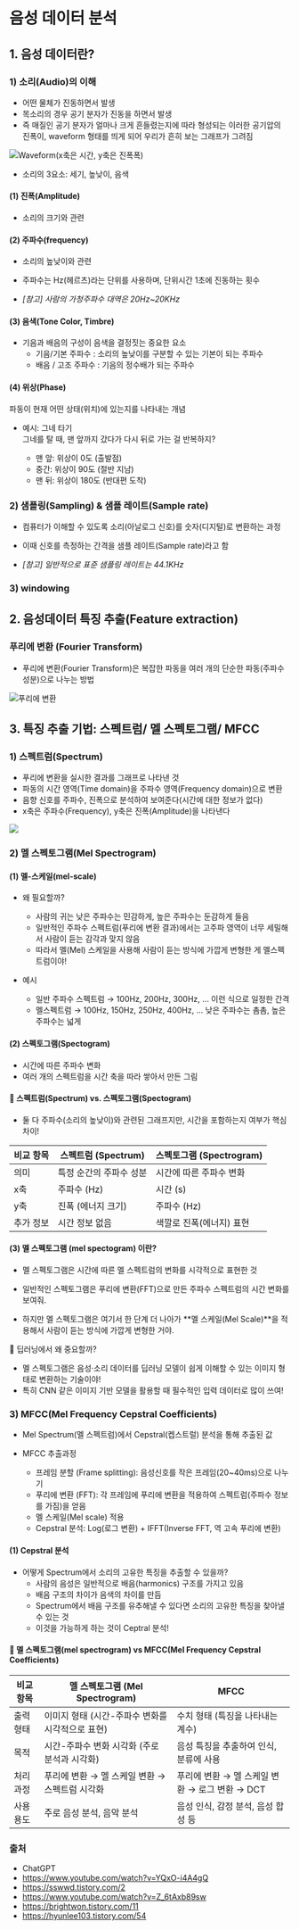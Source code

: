 # 음성 데이터 분석

## 1. 음성 데이터란?



### 1) 소리(Audio)의 이해
- 어떤 물체가 진동하면서 발생
- 목소리의 경우 공기 분자가 진동을 하면서 발생 
- 즉 매질인 공기 분자가 얼마나 크게 흔들렸는지에 따라 형성되는 이러한 공기압의 진폭이, waveform 형태를 띄게 되어 우리가 흔히 보는 그래프가 그려짐

![Waveform(x축은 시간, y축은 진폭폭)](https://img1.daumcdn.net/thumb/R1280x0/?scode=mtistory2&fname=https%3A%2F%2Fblog.kakaocdn.net%2Fdn%2FbrhmQX%2FbtqC7rOEtmz%2FAKY5xZ3FcQDimiewJLYKD0%2Fimg.png)

- 소리의 3요소: 세기, 높낮이, 음색

#### (1) 진폭(Amplitude)
- 소리의 크기와 관련


#### (2) 주파수(frequency)
- 소리의 높낮이와 관련
- 주파수는 Hz(헤르츠)라는 단위를 사용하며, 단위시간 1초에 진동하는 횟수

- *[참고] 사람의 가청주파수 대역은 20Hz~20KHz*


#### (3) 음색(Tone Color, Timbre)
- 기음과 배음의 구성이 음색을 결정짓는 중요한 요소
    - 기음/기본 주파수 : 소리의 높낮이를 구분할 수 있는 기본이 되는 주파수
    - 배음 / 고조 주파수 : 기음의 정수배가 되는 주파수



#### (4) 위상(Phase)
파동이 현재 어떤 상태(위치)에 있는지를 나타내는 개념

- 예시: 그네 타기  
    그네를 탈 때, 맨 앞까지 갔다가 다시 뒤로 가는 걸 반복하지?

    - 맨 앞: 위상이 0도 (출발점)
    - 중간: 위상이 90도 (절반 지남)
    - 맨 뒤: 위상이 180도 (반대편 도착)

### 2) 샘플링(Sampling) & 샘플 레이트(Sample rate)
- 컴퓨터가 이해할 수 있도록 소리(아날로그 신호)를 숫자(디지털)로 변환하는 과정
- 이때 신호를 측정하는 간격을 샘플 레이트(Sample rate)라고 함

- *[참고] 일반적으로 표준 샘플링 레이트는 44.1KHz*


### 3) windowing


## 2. 음성데이터 특징 추출(Feature extraction)

### 푸리에 변환 (Fourier Transform)
- 푸리에 변환(Fourier Transform)은 복잡한 파동을 여러 개의 단순한 파동(주파수 성분)으로 나누는 방법

![푸리에 변환](https://img1.daumcdn.net/thumb/R1280x0/?scode=mtistory2&fname=https%3A%2F%2Fblog.kakaocdn.net%2Fdn%2FcmRjaQ%2Fbtq1NttQzq4%2FmwC4GjFdH4pn6gGFVlxLpk%2Fimg.png)

## 3. 특징 추출 기법: 스펙트럼/ 멜 스펙토그램/ MFCC

### 1) 스펙트럼(Spectrum)

- 푸리에 변환을 실시한 결과를 그래프로 나타낸 것
- 파동의 시간 영역(Time domain)을 주파수 영역(Frequency domain)으로 변환
- 음향 신호를 주파수, 진폭으로 분석하여 보여준다(시간에 대한 정보가 없다)
- x축은 주파수(Frequency), y축은 진폭(Amplitude)을 나타낸다

![](https://img1.daumcdn.net/thumb/R1280x0/?scode=mtistory2&fname=https%3A%2F%2Fblog.kakaocdn.net%2Fdn%2FmYh97%2Fbtq1MqD7BEU%2FwK4UkF5ZcLvTkupjdFjKkk%2Fimg.png)

### 2) 멜 스펙토그램(Mel Spectrogram)

#### (1) 멜-스케일(mel-scale)  

- 왜 필요할까?
    - 사람의 귀는 낮은 주파수는 민감하게, 높은 주파수는 둔감하게 들음
    - 일반적인 주파수 스펙트럼(푸리에 변환 결과)에서는 고주파 영역이 너무 세밀해서 사람이 듣는 감각과 맞지 않음
    - 따라서 멜(Mel) 스케일을 사용해 사람이 듣는 방식에 가깝게 변형한 게 멜스펙트럼이야!

- 예시
    - 일반 주파수 스펙트럼 → 100Hz, 200Hz, 300Hz, ... 이런 식으로 일정한 간격
    - 멜스펙트럼 → 100Hz, 150Hz, 250Hz, 400Hz, ... 낮은 주파수는 촘촘, 높은 주파수는 넓게

#### (2) 스펙토그램(Spectogram)  
- 시간에 따른 주파수 변화   
- 여러 개의 스펙트럼을 시간 축을 따라 쌓아서 만든 그림


#### 📢 스펙트럼(Spectrum) vs. 스펙토그램(Spectogram)  
- 둘 다 주파수(소리의 높낮이)와 관련된 그래프지만, 시간을 포함하는지 여부가 핵심 차이!


| 비교 항목  | 스펙트럼 (Spectrum) | 스펙토그램 (Spectrogram) |
|------------|---------------------|-------------------------|
| 의미       | 특정 순간의 주파수 성분 | 시간에 따른 주파수 변화 |
| x축       | 주파수 (Hz)         | 시간 (s)               |
| y축       | 진폭 (에너지 크기)   | 주파수 (Hz)             |
| 추가 정보  | 시간 정보 없음       | 색깔로 진폭(에너지) 표현 |


#### (3) 멜 스펙토그램 (mel spectogram) 이란?  
- 멜 스펙토그램은 시간에 따른 멜 스펙트럼의 변화를 시각적으로 표현한 것

- 일반적인 스펙토그램은 푸리에 변환(FFT)으로 만든 주파수 스펙트럼의 시간 변화를 보여줘.
- 하지만 멜 스펙토그램은 여기서 한 단계 더 나아가 **멜 스케일(Mel Scale)**을 적용해서 사람이 듣는 방식에 가깝게 변형한 거야.

🤖 딥러닝에서 왜 중요할까?
- 멜 스펙토그램은 음성·소리 데이터를 딥러닝 모델이 쉽게 이해할 수 있는 이미지 형태로 변환하는 기술이야!
- 특히 CNN 같은 이미지 기반 모델을 활용할 때 필수적인 입력 데이터로 많이 쓰여! 


### 3) MFCC(Mel Frequency Cepstral Coefficients)
-  Mel Spectrum(멜 스펙트럼)에서 Cepstral(켑스트럴) 분석을 통해 추출된 값

- MFCC 추출과정
    - 프레임 분할 (Frame splitting): 음성신호를 작은 프레임(20~40ms)으로 나누기 
    - 푸리에 변환 (FFT): 각 프레임에 푸리에 변환을 적용하여 스펙트럼(주파수 정보를 가짐)을 얻음
    - 멜 스케일(Mel scale) 적용  
    - Cepstral 분석: Log(로그 변환) + IFFT(Inverse FFT, 역 고속 푸리에 변환)

#### (1) Cepstral 분석

- 어떻게 Spectrum에서 소리의 고유한 특징을 추출할 수 있을까?
    - 사람의 음성은 일반적으로 배음(harmonics) 구조를 가지고 있음
    - 배음 구조의 차이가 음색의 차이를 만듬
    - Spectrum에서 배음 구조를 유추해낼 수 있다면 소리의 고유한 특징을 찾아낼 수 있는 것
    - 이것을 가능하게 하는 것이 Ceptral 분석!



#### 📢 멜 스펙토그램(mel spectrogram) vs MFCC(Mel Frequency Cepstral Coefficients)


| 비교 항목 | 멜 스펙토그램 (Mel Spectrogram) | MFCC |
|------------|---------------------|---------------------|
| 출력 형태 | 이미지 형태 (시간-주파수 변화를 시각적으로 표현) | 수치 형태 (특징을 나타내는 계수) |  
| 목적 | 시간-주파수 변화 시각화 (주로 분석과 시각화) | 음성 특징을 추출하여 인식, 분류에 사용 |
| 처리 과정 | 푸리에 변환 → 멜 스케일 변환 → 스펙트럼 시각화 | 푸리에 변환 → 멜 스케일 변환 → 로그 변환 → DCT |
| 사용 용도 | 주로 음성 분석, 음악 분석  | 음성 인식, 감정 분석, 음성 합성 등 |

### 출처
- ChatGPT
- https://www.youtube.com/watch?v=YQxO-i4A4gQ
- https://sswwd.tistory.com/2
- https://www.youtube.com/watch?v=Z_6tAxb89sw
- https://brightwon.tistory.com/11
- https://hyunlee103.tistory.com/54